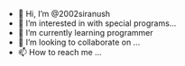 - 👋 Hi, I’m @2002siranush
- 👀 I’m interested in with special programs...
- 🌱 I’m currently learning programmer
- 💞️ I’m looking to collaborate on ...
- 📫 How to reach me ...

<!---
2002siranush/2002siranush is a ✨ special ✨ repository because its `README.md` (this file) appears on your GitHub profile.
You can click the Preview link to take a look at your changes.
--->
